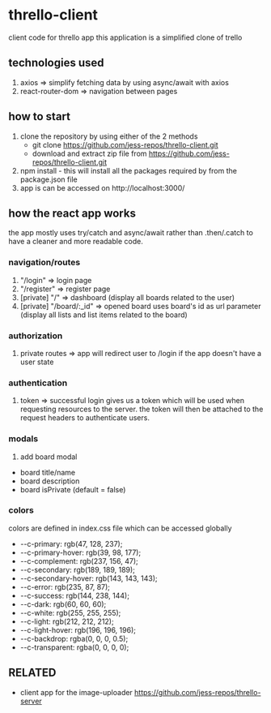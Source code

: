 # thrello-client

client code for thrello app
this application is a simplified clone of trello

## technologies used

1. axios => simplify fetching data by using async/await with axios
2. react-router-dom => navigation between pages

## how to start

1. clone the repository by using either of the 2 methods
   - git clone https://github.com/jess-repos/thrello-client.git
   - download and extract zip file from https://github.com/jess-repos/thrello-client.git
2. npm install - this will install all the packages required by from the package.json file
3. app is can be accessed on http://localhost:3000/

## how the react app works

the app mostly uses try/catch and async/await rather than .then/.catch to have a cleaner and more readable code.

### navigation/routes

1. "/login" => login page
2. "/register" => register page
3. [private] "/" => dashboard (display all boards related to the user)
4. [private] "/board/:\_id" => opened board uses board's id as url parameter (display all lists and list items related to the board)

### authorization

1. private routes => app will redirect user to /login if the app doesn't have a user state

### authentication

1. token => successful login gives us a token which will be used when requesting resources to the server. the token will then be attached to the request headers to authenticate users.

### modals

1. add board modal

- board title/name
- board description
- board isPrivate (default = false)

### colors

colors are defined in index.css file which can be accessed globally

- --c-primary: rgb(47, 128, 237);
- --c-primary-hover: rgb(39, 98, 177);
- --c-complement: rgb(237, 156, 47);
- --c-secondary: rgb(189, 189, 189);
- --c-secondary-hover: rgb(143, 143, 143);
- --c-error: rgb(235, 87, 87);
- --c-success: rgb(144, 238, 144);
- --c-dark: rgb(60, 60, 60);
- --c-white: rgb(255, 255, 255);
- --c-light: rgb(212, 212, 212);
- --c-light-hover: rgb(196, 196, 196);
- --c-backdrop: rgba(0, 0, 0, 0.5);
- --c-transparent: rgba(0, 0, 0, 0);

## RELATED

- client app for the image-uploader https://github.com/jess-repos/thrello-server
